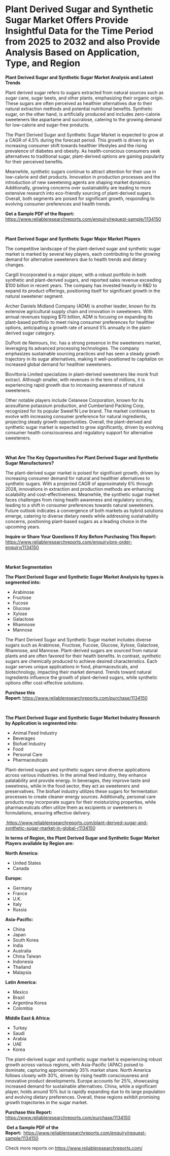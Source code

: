 <p><h1>Plant Derived Sugar and Synthetic Sugar Market Offers Provide Insightful Data for the Time Period from 2025 to 2032 and also Provide Analysis Based on Application, Type, and Region</h1></p><p><strong>Plant Derived Sugar and Synthetic Sugar Market Analysis and Latest Trends</strong></p>
<p><p>Plant derived sugar refers to sugars extracted from natural sources such as sugar cane, sugar beets, and other plants, emphasizing their organic origin. These sugars are often perceived as healthier alternatives due to their natural extraction methods and potential nutritional benefits. Synthetic sugar, on the other hand, is artificially produced and includes zero-calorie sweeteners like aspartame and sucralose, catering to the growing demand for low-calorie and sugar-free products.</p><p>The Plant Derived Sugar and Synthetic Sugar Market is expected to grow at a CAGR of 4.5% during the forecast period. This growth is driven by an increasing consumer shift towards healthier lifestyles and the rising prevalence of diabetes and obesity. As health-conscious consumers seek alternatives to traditional sugar, plant-derived options are gaining popularity for their perceived benefits.</p><p>Meanwhile, synthetic sugars continue to attract attention for their use in low-calorie and diet products. Innovation in production processes and the introduction of new sweetening agents are shaping market dynamics. Additionally, growing concerns over sustainability are leading to more extensive research into eco-friendly sourcing of plant-derived sugars. Overall, both segments are poised for significant growth, responding to evolving consumer preferences and health trends.</p></p>
<p><strong>Get a Sample PDF of the Report:&nbsp;</strong> <a href="https://www.reliableresearchreports.com/enquiry/request-sample/1134150?utm_campaign=2740&utm_medium=2&utm_source=Github&utm_content=ia&utm_term=25032025&utm_id=plant-derived-sugar-and-synthetic-sugar">https://www.reliableresearchreports.com/enquiry/request-sample/1134150</a></p>
<p>&nbsp;</p>
<p><strong>Plant Derived Sugar and Synthetic Sugar Major Market Players</strong></p>
<p><p>The competitive landscape of the plant-derived sugar and synthetic sugar market is marked by several key players, each contributing to the growing demand for alternative sweeteners due to health trends and dietary changes.</p><p>Cargill Incorporated is a major player, with a robust portfolio in both synthetic and plant-derived sugars, and reported sales revenue exceeding $100 billion in recent years. The company has invested heavily in R&D to expand its product offerings, positioning itself for significant growth in the natural sweetener segment.</p><p>Archer Daniels Midland Company (ADM) is another leader, known for its extensive agricultural supply chain and innovation in sweeteners. With annual revenues topping $70 billion, ADM is focusing on expanding its plant-based portfolio to meet rising consumer preferences for healthier options, anticipating a growth rate of around 5% annually in the plant-derived sugar category.</p><p>DuPont de Nemours, Inc. has a strong presence in the sweeteners market, leveraging its advanced processing technologies. The company emphasizes sustainable sourcing practices and has seen a steady growth trajectory in its sugar alternatives, making it well-positioned to capitalize on increased global demand for healthier sweeteners.</p><p>Biovittoria Limited specializes in plant-derived sweeteners like monk fruit extract. Although smaller, with revenues in the tens of millions, it is experiencing rapid growth due to increasing awareness of natural sweeteners.</p><p>Other notable players include Celanese Corporation, known for its acesulfame potassium production, and Cumberland Packing Corp, recognized for its popular Sweet’N Low brand. The market continues to evolve with increasing consumer preference for natural ingredients, projecting steady growth opportunities. Overall, the plant-derived and synthetic sugar market is expected to grow significantly, driven by evolving consumer health consciousness and regulatory support for alternative sweeteners.</p></p>
<p>&nbsp;</p>
<p><strong>What Are The Key Opportunities For Plant Derived Sugar and Synthetic Sugar Manufacturers?</strong></p>
<p><p>The plant-derived sugar market is poised for significant growth, driven by increasing consumer demand for natural and healthier alternatives to synthetic sugars. With a projected CAGR of approximately 6% through 2028, innovations in extraction and production methods are enhancing scalability and cost-effectiveness. Meanwhile, the synthetic sugar market faces challenges from rising health awareness and regulatory scrutiny, leading to a shift in consumer preferences towards natural sweeteners. Future outlook indicates a convergence of both markets as hybrid solutions emerge, catering to diverse dietary needs while addressing sustainability concerns, positioning plant-based sugars as a leading choice in the upcoming years.</p></p>
<p><strong>Inquire or Share Your Questions If Any Before Purchasing This Report:</strong> <a href="https://www.reliableresearchreports.com/enquiry/pre-order-enquiry/1134150?utm_campaign=2740&utm_medium=2&utm_source=Github&utm_content=ia&utm_term=25032025&utm_id=plant-derived-sugar-and-synthetic-sugar">https://www.reliableresearchreports.com/enquiry/pre-order-enquiry/1134150</a></p>
<p>&nbsp;</p>
<p><strong>Market Segmentation</strong></p>
<p><strong>The Plant Derived Sugar and Synthetic Sugar Market Analysis by types is segmented into:</strong></p>
<p><ul><li>Arabinose</li><li>Fructose</li><li>Fucose</li><li>Glucose</li><li>Xylose</li><li>Galactose</li><li>Rhamnose</li><li>Mannose</li></ul></p>
<p><p>The Plant Derived Sugar and Synthetic Sugar market includes diverse sugars such as Arabinose, Fructose, Fucose, Glucose, Xylose, Galactose, Rhamnose, and Mannose. Plant-derived sugars are sourced from natural plants and are often favored for their health benefits. In contrast, synthetic sugars are chemically produced to achieve desired characteristics. Each sugar serves unique applications in food, pharmaceuticals, and biotechnology, impacting their market demand. Trends toward natural ingredients influence the growth of plant-derived sugars, while synthetic options offer cost-effective solutions.</p></p>
<p><strong>Purchase this Report:&nbsp;</strong><a href="https://www.reliableresearchreports.com/purchase/1134150?utm_campaign=2740&utm_medium=2&utm_source=Github&utm_content=ia&utm_term=25032025&utm_id=plant-derived-sugar-and-synthetic-sugar">https://www.reliableresearchreports.com/purchase/1134150</a></p>
<p>&nbsp;</p>
<p><strong>The Plant Derived Sugar and Synthetic Sugar Market Industry Research by Application is segmented into:</strong></p>
<p><ul><li>Animal Feed Industry</li><li>Beverages</li><li>Biofuel Industry</li><li>Food</li><li>Personal Care</li><li>Pharmaceuticals</li></ul></p>
<p><p>Plant-derived sugars and synthetic sugars serve diverse applications across various industries. In the animal feed industry, they enhance palatability and provide energy. In beverages, they improve taste and sweetness, while in the food sector, they act as sweeteners and preservatives. The biofuel industry utilizes these sugars for fermentation processes to create cleaner energy sources. Additionally, personal care products may incorporate sugars for their moisturizing properties, while pharmaceuticals often utilize them as excipients or sweeteners in formulations, ensuring effective delivery.</p></p>
<p><a href="https://www.reliableresearchreports.com/plant-derived-sugar-and-synthetic-sugar-market-in-global-r1134150?utm_campaign=2740&utm_medium=2&utm_source=Github&utm_content=ia&utm_term=25032025&utm_id=plant-derived-sugar-and-synthetic-sugar">&nbsp;https://www.reliableresearchreports.com/plant-derived-sugar-and-synthetic-sugar-market-in-global-r1134150</a></p>
<p><strong>In terms of Region, the Plant Derived Sugar and Synthetic Sugar Market Players available by Region are:</strong></p>
<p>
    <p> <strong> North America: </strong>
        <ul>
            <li>United States</li>
            <li>Canada</li>
        </ul>
        </p> 
    <p> <strong> Europe: </strong>
        <ul>
            <li>Germany</li>
            <li>France</li>
            <li>U.K.</li>
            <li>Italy</li>
            <li>Russia</li>
        </ul>
        </p> 
    <p> <strong> Asia-Pacific: </strong>
        <ul>
            <li>China</li>
            <li>Japan</li>
            <li>South Korea</li>
            <li>India</li>
            <li>Australia</li>
            <li>China Taiwan</li>
            <li>Indonesia</li>
            <li>Thailand</li>
            <li>Malaysia</li>
        </ul>
        </p> 
    <p> <strong> Latin America: </strong>
        <ul>
            <li>Mexico</li>
            <li>Brazil</li>
            <li>Argentina Korea</li>
            <li>Colombia</li>
        </ul>
        </p> 
    <p> <strong> Middle East & Africa: </strong>
        <ul>
            <li>Turkey</li>
            <li>Saudi</li>
            <li>Arabia</li>
            <li>UAE</li>
            <li>Korea</li>
        </ul>
    </p>
    </p>
<p><p>The plant-derived sugar and synthetic sugar market is experiencing robust growth across various regions, with Asia-Pacific (APAC) poised to dominate, capturing approximately 35% market share. North America follows closely with 30%, driven by rising health consciousness and innovative product developments. Europe accounts for 25%, showcasing increased demand for sustainable alternatives. China, while a significant player, holds around 10% but is rapidly expanding due to its large population and evolving dietary preferences. Overall, these regions exhibit promising growth trajectories in the sugar market.</p></p>
<p><strong>Purchase this Report: </strong><a href="https://www.reliableresearchreports.com/purchase/1134150?utm_campaign=2740&utm_medium=2&utm_source=Github&utm_content=ia&utm_term=25032025&utm_id=plant-derived-sugar-and-synthetic-sugar">https://www.reliableresearchreports.com/purchase/1134150</a></p>
<p>&nbsp;<strong>Get a Sample PDF of the Report:&nbsp;&nbsp;</strong><a href="https://www.reliableresearchreports.com/enquiry/request-sample/1134150?utm_campaign=2740&utm_medium=2&utm_source=Github&utm_content=ia&utm_term=25032025&utm_id=plant-derived-sugar-and-synthetic-sugar">https://www.reliableresearchreports.com/enquiry/request-sample/1134150</a></p>
<p><strong></strong></p>
<p>Check more reports on <a href="https://www.reliableresearchreports.com/?utm_campaign=2740&utm_medium=2&utm_source=Github&utm_content=ia&utm_term=25032025&utm_id=plant-derived-sugar-and-synthetic-sugar">https://www.reliableresearchreports.com/</a></p>